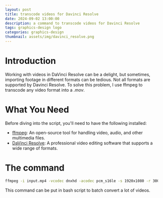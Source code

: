 ```yaml
---
layout: post
title: transcode videos for Davinci Resolve
date: 2024-09-02 13:00:00
description: a command to transcode videos for Davinci Resolve
tags: graphics-design logo
categories: graphics-design
thumbnail: assets/img/davinci_resolve.png
---
```


# Introduction

Working with videos in DaVinci Resolve can be a delight, but sometimes, importing footage in different formats can be tedious. Not all formats are supported by Davinci Resolve. To solve this problem, I use ffmpeg to transcode any video format into a _.mov_.

# What You Need

Before diving into the script, you'll need to have the following installed:

- [ffmpeg](https://ffmpeg.org): An open-source tool for handling video, audio, and other multimedia files.
- [DaVinci Resolve](https://www.blackmagicdesign.com/fr/products/davinciresolve): A professional video editing software that supports a wide range of formats.

# The command

```bash
ffmpeg -i input.mp4 -vcodec dnxhd -acodec pcm_s16le -s 1920x1080 -r 30000/1001 -b:v 36M -pix_fmt yuv422p -f mov output.mov
```

This command can be put in bash script to batch convert a lot of videos.
